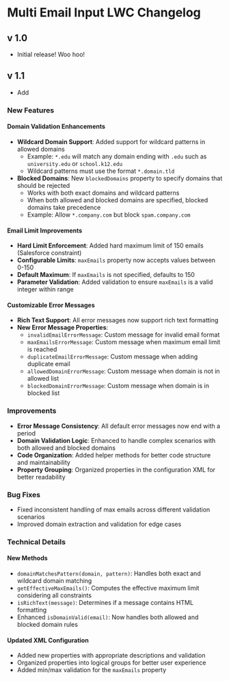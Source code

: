 # Multi Email Input LWC Changelog

## v 1.0
- Initial release! Woo hoo!

## v 1.1
- Add

### New Features

#### Domain Validation Enhancements
- **Wildcard Domain Support**: Added support for wildcard patterns in allowed domains
  - Example: `*.edu` will match any domain ending with `.edu` such as `university.edu` or `school.k12.edu`
  - Wildcard patterns must use the format `*.domain.tld`
- **Blocked Domains**: New `blockedDomains` property to specify domains that should be rejected
  - Works with both exact domains and wildcard patterns
  - When both allowed and blocked domains are specified, blocked domains take precedence
  - Example: Allow `*.company.com` but block `spam.company.com`

#### Email Limit Improvements
- **Hard Limit Enforcement**: Added hard maximum limit of 150 emails (Salesforce constraint)
- **Configurable Limits**: `maxEmails` property now accepts values between 0-150
- **Default Maximum**: If `maxEmails` is not specified, defaults to 150
- **Parameter Validation**: Added validation to ensure `maxEmails` is a valid integer within range

#### Customizable Error Messages
- **Rich Text Support**: All error messages now support rich text formatting
- **New Error Message Properties**:
  - `invalidEmailErrorMessage`: Custom message for invalid email format
  - `maxEmailsErrorMessage`: Custom message when maximum email limit is reached
  - `duplicateEmailErrorMessage`: Custom message when adding duplicate email
  - `allowedDomainErrorMessage`: Custom message when domain is not in allowed list
  - `blockedDomainErrorMessage`: Custom message when domain is in blocked list

### Improvements
- **Error Message Consistency**: All default error messages now end with a period
- **Domain Validation Logic**: Enhanced to handle complex scenarios with both allowed and blocked domains
- **Code Organization**: Added helper methods for better code structure and maintainability
- **Property Grouping**: Organized properties in the configuration XML for better readability

### Bug Fixes
- Fixed inconsistent handling of max emails across different validation scenarios
- Improved domain extraction and validation for edge cases

### Technical Details

#### New Methods
- `domainMatchesPattern(domain, pattern)`: Handles both exact and wildcard domain matching
- `getEffectiveMaxEmails()`: Computes the effective maximum limit considering all constraints
- `isRichText(message)`: Determines if a message contains HTML formatting
- Enhanced `isDomainValid(email)`: Now handles both allowed and blocked domain rules

#### Updated XML Configuration
- Added new properties with appropriate descriptions and validation
- Organized properties into logical groups for better user experience
- Added min/max validation for the `maxEmails` property
